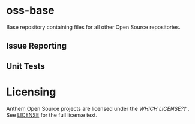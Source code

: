 # oss-base
Base repository containing files for all other Open Source repositories.

## Issue Reporting

## Unit Tests



Licensing
=========
Anthem Open Source projects are licensed under the *WHICH LICENSE??* . See
[LICENSE](https://github.com/openanthem/oss-base/blob/master/LICENSE) for the full
license text.

